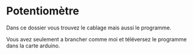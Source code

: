 # Potentiomètre
Dans ce dossier vous trouvez le cablage mais aussi le programme.

Vous avez seulement a brancher comme moi et téléversez le programme dans la carte arduino.
